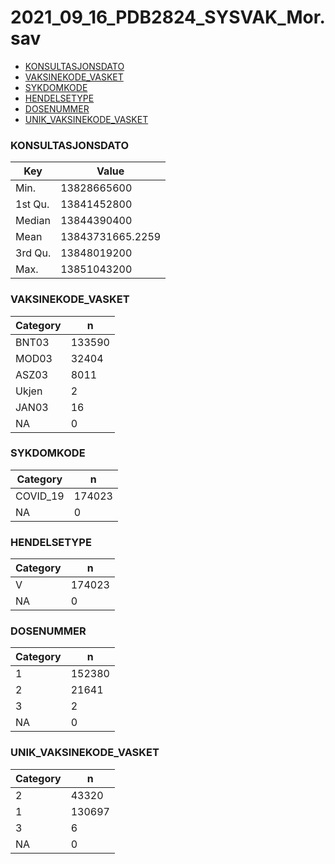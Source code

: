 # 2021_09_16_PDB2824_SYSVAK_Mor.sav
- [KONSULTASJONSDATO](2021_09_16_PDB2824_SYSVAK_Mor.md#KONSULTASJONSDATO)
- [VAKSINEKODE_VASKET](2021_09_16_PDB2824_SYSVAK_Mor.md#VAKSINEKODE_VASKET)
- [SYKDOMKODE](2021_09_16_PDB2824_SYSVAK_Mor.md#SYKDOMKODE)
- [HENDELSETYPE](2021_09_16_PDB2824_SYSVAK_Mor.md#HENDELSETYPE)
- [DOSENUMMER](2021_09_16_PDB2824_SYSVAK_Mor.md#DOSENUMMER)
- [UNIK_VAKSINEKODE_VASKET](2021_09_16_PDB2824_SYSVAK_Mor.md#UNIK_VAKSINEKODE_VASKET)


### KONSULTASJONSDATO


| Key | Value |
| --- | ----- |
| Min. | 13828665600 |
| 1st Qu. | 13841452800 |
| Median | 13844390400 |
| Mean | 13843731665.2259 |
| 3rd Qu. | 13848019200 |
| Max. | 13851043200 |


### VAKSINEKODE_VASKET


| Category | n |
| -------- | - |
| BNT03 | 133590 |
| MOD03 | 32404 |
| ASZ03 | 8011 |
| Ukjen | 2 |
| JAN03 | 16 |
| NA | 0 |


### SYKDOMKODE


| Category | n |
| -------- | - |
| COVID_19 | 174023 |
| NA | 0 |


### HENDELSETYPE


| Category | n |
| -------- | - |
| V | 174023 |
| NA | 0 |


### DOSENUMMER


| Category | n |
| -------- | - |
| 1 | 152380 |
| 2 | 21641 |
| 3 | 2 |
| NA | 0 |


### UNIK_VAKSINEKODE_VASKET


| Category | n |
| -------- | - |
| 2 | 43320 |
| 1 | 130697 |
| 3 | 6 |
| NA | 0 |


